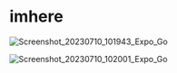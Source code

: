 # imhere

![Screenshot_20230710_101943_Expo_Go](https://github.com/fabio-c266/imhere/assets/75375736/12c34563-7ccd-43bc-91ad-ee7f1c722375)

![Screenshot_20230710_102001_Expo_Go](https://github.com/fabio-c266/imhere/assets/75375736/2cd50ee3-5e64-4967-837e-f4fc48750f4d)
